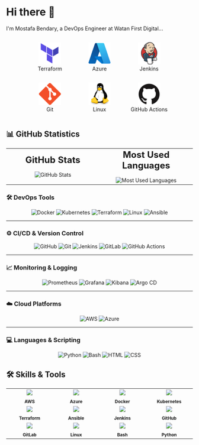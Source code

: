 # Hi there 👋
I'm Mostafa Bendary, a DevOps Engineer at Watan First Digital...

<p align="center">
  <span style="display:inline-block; width:100px; margin:15px; text-align:center;">
    <img src="https://raw.githubusercontent.com/devicons/devicon/master/icons/terraform/terraform-original.svg" height="60" alt="Terraform" /><br>
    Terraform
  </span>
  <span style="display:inline-block; width:100px; margin:15px; text-align:center;">
    <img src="https://raw.githubusercontent.com/devicons/devicon/master/icons/azure/azure-original.svg" height="60" alt="Azure" /><br>
    Azure
  </span>
  <span style="display:inline-block; width:100px; margin:15px; text-align:center;">
    <img src="https://raw.githubusercontent.com/devicons/devicon/master/icons/jenkins/jenkins-original.svg" height="60" alt="Jenkins" /><br>
    Jenkins
  </span>
  <span style="display:inline-block; width:100px; margin:15px; text-align:center;">
    <img src="https://raw.githubusercontent.com/devicons/devicon/master/icons/git/git-original.svg" height="60" alt="Git" /><br>
    Git
  </span>
  <span style="display:inline-block; width:100px; margin:15px; text-align:center;">
    <img src="https://raw.githubusercontent.com/devicons/devicon/master/icons/linux/linux-original.svg" height="60" alt="Linux" /><br>
    Linux
  </span>
  <span style="display:inline-block; width:100px; margin:15px; text-align:center;">
    <img src="https://raw.githubusercontent.com/devicons/devicon/master/icons/github/github-original.svg" height="60" alt="GitHub" /><br>
    GitHub Actions
  </span>
</p>


## 📊 GitHub Statistics

<table>
  <tr>
    <td align="center" width="50%">
      <strong style="font-size: 24px;">GitHub Stats</strong><br><br>
      <img src="https://github-readme-stats.vercel.app/api?username=mostafabendary&show_icons=true&theme=tokyonight&hide_border=true" alt="GitHub Stats" width="600" />
    </td>
    <td align="center" width="50%">
      <strong style="font-size: 24px;">Most Used Languages</strong><br><br>
      <img src="https://github-readme-stats.vercel.app/api/top-langs/?username=mostafabendary&layout=compact&theme=tokyonight&hide_border=true" alt="Most Used Languages" width="600" />
    </td>
  </tr>
</table>




### 🛠️ DevOps Tools

<div align="center">

<img src="https://techstack-generator.vercel.app/docker-icon.svg" alt="Docker" width="60"/>
<img src="https://techstack-generator.vercel.app/kubernetes-icon.svg" alt="Kubernetes" width="60"/>
<img src="https://techstack-generator.vercel.app/terraform-icon.svg" alt="Terraform" width="60"/>
<img src="https://techstack-generator.vercel.app/linux-icon.svg" alt="Linux" width="60"/>
<img src="https://cdn.jsdelivr.net/gh/devicons/devicon/icons/ansible/ansible-original.svg" alt="Ansible" width="60"/>

</div>

---

### ⚙️ CI/CD & Version Control

<div align="center">

<img src="https://techstack-generator.vercel.app/github-icon.svg" alt="GitHub" width="60"/>
<img src="https://techstack-generator.vercel.app/git-icon.svg" alt="Git" width="60"/>
<img src="https://techstack-generator.vercel.app/jenkins-icon.svg" alt="Jenkins" width="60"/>
<img src="https://cdn.jsdelivr.net/gh/devicons/devicon/icons/gitlab/gitlab-original.svg" alt="GitLab" width="60"/>
<img src="https://raw.githubusercontent.com/abrahamcalf/programming-languages-logos/master/src/github-actions/github-actions.svg" alt="GitHub Actions" width="60"/>

</div>

---

### 📈 Monitoring & Logging

<div align="center">

<img src="https://cdn.jsdelivr.net/gh/devicons/devicon/icons/prometheus/prometheus-original.svg" alt="Prometheus" width="60"/>
<img src="https://cdn.jsdelivr.net/gh/devicons/devicon/icons/grafana/grafana-original.svg" alt="Grafana" width="60"/>
<img src="https://raw.githubusercontent.com/gilbarbara/logos/master/logos/kibana.svg" alt="Kibana" width="60"/>
<img src="https://cdn.jsdelivr.net/gh/devicons/devicon/icons/argocd/argocd-original.svg" alt="Argo CD" width="60"/>

</div>

---

### ☁️ Cloud Platforms

<div align="center">

<img src="https://techstack-generator.vercel.app/aws-icon.svg" alt="AWS" width="60"/>
<img src="https://techstack-generator.vercel.app/azure-icon.svg" alt="Azure" width="60"/>

</div>

---

### 💻 Languages & Scripting

<div align="center">

<img src="https://techstack-generator.vercel.app/python-icon.svg" alt="Python" width="60"/>
<img src="https://cdn.jsdelivr.net/gh/devicons/devicon/icons/bash/bash-original.svg" alt="Bash" width="60"/>
<img src="https://techstack-generator.vercel.app/html-icon.svg" alt="HTML" width="60"/>
<img src="https://techstack-generator.vercel.app/css-icon.svg" alt="CSS" width="60"/>

</div>





## 🛠️ Skills & Tools

<div align="center">

<table>
  <tr>
    <td align="center" width="120">
      <img src="https://skillicons.dev/icons?i=aws" width="60" /><br><sub><b>AWS</b></sub>
    </td>
    <td align="center" width="120">
      <img src="https://skillicons.dev/icons?i=azure" width="60" /><br><sub><b>Azure</b></sub>
    </td>
    <td align="center" width="120">
      <img src="https://skillicons.dev/icons?i=docker" width="60" /><br><sub><b>Docker</b></sub>
    </td>
    <td align="center" width="120">
      <img src="https://skillicons.dev/icons?i=kubernetes" width="60" /><br><sub><b>Kubernetes</b></sub>
    </td>
  </tr>
  <tr>
    <td align="center" width="120">
      <img src="https://skillicons.dev/icons?i=terraform" width="60" /><br><sub><b>Terraform</b></sub>
    </td>
    <td align="center" width="120">
      <img src="https://skillicons.dev/icons?i=ansible" width="60" /><br><sub><b>Ansible</b></sub>
    </td>
    <td align="center" width="120">
      <img src="https://skillicons.dev/icons?i=jenkins" width="60" /><br><sub><b>Jenkins</b></sub>
    </td>
    <td align="center" width="120">
      <img src="https://skillicons.dev/icons?i=github" width="60" /><br><sub><b>GitHub</b></sub>
    </td>
  </tr>
  <tr>
    <td align="center" width="120">
      <img src="https://skillicons.dev/icons?i=gitlab" width="60" /><br><sub><b>GitLab</b></sub>
    </td>
    <td align="center" width="120">
      <img src="https://skillicons.dev/icons?i=linux" width="60" /><br><sub><b>Linux</b></sub>
    </td>
    <td align="center" width="120">
      <img src="https://skillicons.dev/icons?i=bash" width="60" /><br><sub><b>Bash</b></sub>
    </td>
    <td align="center" width="120">
      <img src="https://skillicons.dev/icons?i=python" width="60" /><br><sub><b>Python</b></sub>
    </td>
  </tr>
</table>

</div>

